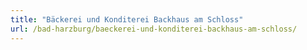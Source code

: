 ```yaml
---
title: "Bäckerei und Konditerei Backhaus am Schloss"
url: /bad-harzburg/baeckerei-und-konditerei-backhaus-am-schloss/
---
```

